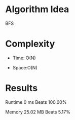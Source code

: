 # Algorithm Idea

BFS

# Complexity

- Time: O(N)

- Space:O(N)

# Results

Runtime
0
ms
Beats
100.00%

Memory
25.02
MB
Beats
5.17%